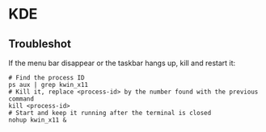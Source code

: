 # KDE

## Troubleshot

If the menu bar disappear or the taskbar hangs up, kill and restart it:

```
# Find the process ID
ps aux | grep kwin_x11
# Kill it, replace <process-id> by the number found with the previous command
kill <process-id>
# Start and keep it running after the terminal is closed
nohup kwin_x11 &
```
